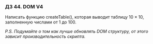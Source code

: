 ### ДЗ 44. DOM V4

Написать функцию createTable(), которая выводит таблицу 10 × 10, заполненную числами от 1 до 100.

_P.S. Подумайте о том как лучше обновлять DOM структуру, от этого зависит производительность скрипта._